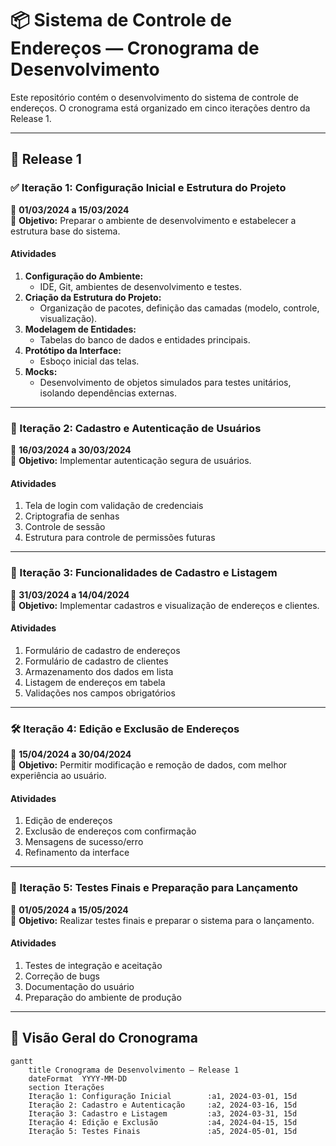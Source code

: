 # 📦 Sistema de Controle de Endereços — Cronograma de Desenvolvimento

Este repositório contém o desenvolvimento do sistema de controle de endereços. O cronograma está organizado em cinco iterações dentro da Release 1.

---

## 🚀 Release 1

### ✅ Iteração 1: Configuração Inicial e Estrutura do Projeto  
📅 **01/03/2024 a 15/03/2024**  
🎯 **Objetivo:** Preparar o ambiente de desenvolvimento e estabelecer a estrutura base do sistema.

#### Atividades
1. **Configuração do Ambiente:**  
   - IDE, Git, ambientes de desenvolvimento e testes.
2. **Criação da Estrutura do Projeto:**  
   - Organização de pacotes, definição das camadas (modelo, controle, visualização).
3. **Modelagem de Entidades:**  
   - Tabelas do banco de dados e entidades principais.
4. **Protótipo da Interface:**  
   - Esboço inicial das telas.
5. **Mocks:**  
   - Desenvolvimento de objetos simulados para testes unitários, isolando dependências externas.

---

### 🔐 Iteração 2: Cadastro e Autenticação de Usuários  
📅 **16/03/2024 a 30/03/2024**  
🎯 **Objetivo:** Implementar autenticação segura de usuários.

#### Atividades
1. Tela de login com validação de credenciais  
2. Criptografia de senhas  
3. Controle de sessão  
4. Estrutura para controle de permissões futuras

---

### 🧾 Iteração 3: Funcionalidades de Cadastro e Listagem  
📅 **31/03/2024 a 14/04/2024**  
🎯 **Objetivo:** Implementar cadastros e visualização de endereços e clientes.

#### Atividades
1. Formulário de cadastro de endereços  
2. Formulário de cadastro de clientes  
3. Armazenamento dos dados em lista  
4. Listagem de endereços em tabela  
5. Validações nos campos obrigatórios

---

### 🛠 Iteração 4: Edição e Exclusão de Endereços  
📅 **15/04/2024 a 30/04/2024**  
🎯 **Objetivo:** Permitir modificação e remoção de dados, com melhor experiência ao usuário.

#### Atividades
1. Edição de endereços  
2. Exclusão de endereços com confirmação  
3. Mensagens de sucesso/erro  
4. Refinamento da interface

---

### 🧪 Iteração 5: Testes Finais e Preparação para Lançamento  
📅 **01/05/2024 a 15/05/2024**  
🎯 **Objetivo:** Realizar testes finais e preparar o sistema para o lançamento.

#### Atividades
1. Testes de integração e aceitação  
2. Correção de bugs  
3. Documentação do usuário  
4. Preparação do ambiente de produção

---

## 📅 Visão Geral do Cronograma

```mermaid
gantt
    title Cronograma de Desenvolvimento — Release 1
    dateFormat  YYYY-MM-DD
    section Iterações
    Iteração 1: Configuração Inicial        :a1, 2024-03-01, 15d
    Iteração 2: Cadastro e Autenticação     :a2, 2024-03-16, 15d
    Iteração 3: Cadastro e Listagem         :a3, 2024-03-31, 15d
    Iteração 4: Edição e Exclusão           :a4, 2024-04-15, 15d
    Iteração 5: Testes Finais               :a5, 2024-05-01, 15d
